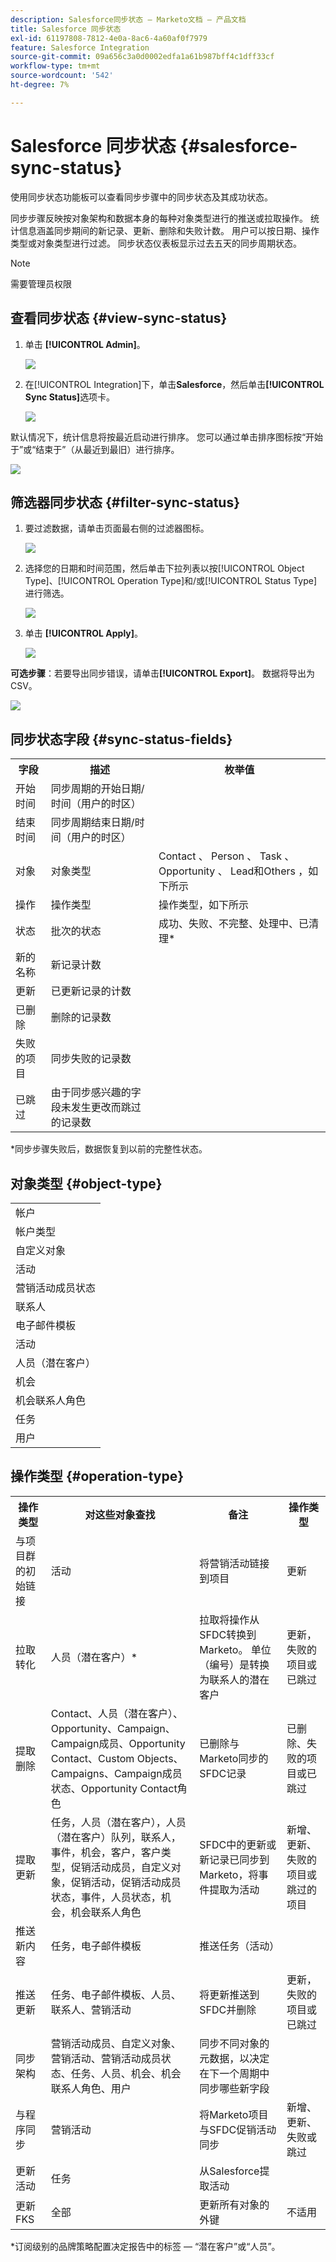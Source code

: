 ```yaml
---
description: Salesforce同步状态 — Marketo文档 — 产品文档
title: Salesforce 同步状态
exl-id: 61197808-7812-4e0a-8ac6-4a60af0f7979
feature: Salesforce Integration
source-git-commit: 09a656c3a0d0002edfa1a61b987bff4c1dff33cf
workflow-type: tm+mt
source-wordcount: '542'
ht-degree: 7%

---
```


# Salesforce 同步状态 {#salesforce-sync-status}

使用同步状态功能板可以查看同步步骤中的同步状态及其成功状态。

同步步骤反映按对象架构和数据本身的每种对象类型进行的推送或拉取操作。 统计信息涵盖同步期间的新记录、更新、删除和失败计数。 用户可以按日期、操作类型或对象类型进行过滤。 同步状态仪表板显示过去五天的同步周期状态。

>[!NOTE]
>
>需要管理员权限

## 查看同步状态 {#view-sync-status}

1. 单击 **[!UICONTROL Admin]**。

   ![](assets/salesforce-sync-status-1.png)

1. 在[!UICONTROL Integration]下，单击&#x200B;**Salesforce**，然后单击&#x200B;**[!UICONTROL Sync Status]**&#x200B;选项卡。

   ![](assets/salesforce-sync-status-2.png)

默认情况下，统计信息将按最近启动进行排序。 您可以通过单击排序图标按“开始于”或“结束于”（从最近到最旧）进行排序。

![](assets/salesforce-sync-status-3.png)

## 筛选器同步状态 {#filter-sync-status}

1. 要过滤数据，请单击页面最右侧的过滤器图标。

   ![](assets/salesforce-sync-status-4.png)

1. 选择您的日期和时间范围，然后单击下拉列表以按[!UICONTROL Object Type]、[!UICONTROL Operation Type]和/或[!UICONTROL Status Type]进行筛选。

   ![](assets/salesforce-sync-status-5.png)

1. 单击 **[!UICONTROL Apply]**。

   ![](assets/salesforce-sync-status-6.png)

**可选步骤**：若要导出同步错误，请单击&#x200B;**[!UICONTROL Export]**。 数据将导出为CSV。

![](assets/salesforce-sync-status-7.png)

## 同步状态字段 {#sync-status-fields}

<table>
 <colgroup>
  <col>
  <col>
  <col>
 </colgroup>
 <tbody>
  <tr>
   <th>字段</th>
   <th>描述</th>
   <th>枚举值</th>
  </tr>
  <tr>
   <td colspan="1">开始时间</td>
   <td colspan="1">同步周期的开始日期/时间（用户的时区）</td>
   <td colspan="1"></td>
  </tr>
  <tr>
   <td colspan="1">结束时间</td>
   <td colspan="1">同步周期结束日期/时间（用户的时区）</td>
   <td colspan="1"></td>
  </tr>
  <tr>
   <td colspan="1">对象</td>
   <td colspan="1">对象类型</td>
   <td colspan="1">Contact 、 Person 、 Task 、 Opportunity 、 Lead和Others ，如下所示</td>
  </tr>
  <tr>
   <td colspan="1">操作</td>
   <td colspan="1">操作类型</td>
   <td colspan="1">操作类型，如下所示</td>
  </tr>
  <tr>
   <td colspan="1">状态</td>
   <td colspan="1">批次的状态</td>
   <td colspan="1">成功、失败、不完整、处理中、已清理*</td>
  </tr>
  <tr>
   <td colspan="1">新的名称</td>
   <td colspan="1">新记录计数</td>
   <td colspan="1"></td>
  </tr>
  <tr>
   <td colspan="1">更新</td>
   <td colspan="1">已更新记录的计数</td>
   <td colspan="1"></td>
  </tr>
  <tr>
   <td colspan="1">已删除</td>
   <td colspan="1">删除的记录数</td>
   <td colspan="1"></td>
  </tr>
  <tr>
   <td colspan="1">失败的项目</td>
   <td colspan="1">同步失败的记录数</td>
   <td colspan="1"><br></td>
  </tr>
  <tr>
   <td colspan="1">已跳过</td>
   <td colspan="1">由于同步感兴趣的字段未发生更改而跳过的记录数</td>
   <td colspan="1"></td>
  </tr>
 </tbody>
</table>

&#42;同步步骤失败后，数据恢复到以前的完整性状态。

## 对象类型 {#object-type}

<table>
 <colgroup>
  <col>
 </colgroup>
 <tbody>
  <tr>
   <td colspan="1">帐户</td>
  </tr>
  <tr>
   <td colspan="1">帐户类型</td>
  </tr>
  <tr>
   <td colspan="1">自定义对象</td>
  </tr>
  <tr>
   <td colspan="1">活动</td>
  </tr>
  <tr>
   <td colspan="1">营销活动成员状态</td>
  </tr>
  <tr>
   <td colspan="1">联系人</td>
  </tr>
  <tr>
   <td colspan="1">电子邮件模板</td>
  </tr>
  <tr>
   <td colspan="1">活动</td>
  </tr>
  <tr>
   <td colspan="1">人员（潜在客户）</td>
  </tr>
  <tr>
   <td colspan="1">机会</td>
  </tr>
  <tr>
   <td colspan="1">机会联系人角色</td>
  </tr>
  <tr>
   <td colspan="1">任务</td>
  </tr>
  <tr>
   <td colspan="1">用户</td>
  </tr>
 </tbody>
</table>

## 操作类型 {#operation-type}

<table>
 <colgroup>
  <col>
  <col>
  <col>
  <col>
 </colgroup>
 <tbody>
  <tr>
   <th>操作类型</th>
   <th>对这些对象查找</th>
   <th>备注</th>
   <th>操作类型</th>
  </tr>
  <tr>
   <td colspan="1">与项目群的初始链接</td>
   <td colspan="1">活动</td>
   <td colspan="1">将营销活动链接到项目</td>
   <td colspan="1">更新</td>
  </tr>
  <tr>
   <td colspan="1">拉取转化</td>
   <td colspan="1">人员（潜在客户）*</td>
   <td colspan="1">拉取将操作从SFDC转换到Marketo。 单位（编号）是转换为联系人的潜在客户</td>
   <td colspan="1">更新，失败的项目或已跳过</td>
  </tr>
  <tr>
   <td colspan="1">提取删除</td>
   <td colspan="1">Contact、人员（潜在客户）、Opportunity、Campaign、Campaign成员、Opportunity Contact、Custom Objects、Campaigns、Campaign成员状态、Opportunity Contact角色</td>
   <td colspan="1">已删除与Marketo同步的SFDC记录</td>
   <td colspan="1">已删除、失败的项目或已跳过</td>
  </tr>
  <tr>
   <td colspan="1">提取更新</td>
   <td colspan="1">任务，人员（潜在客户），人员（潜在客户）队列，联系人，事件，机会，客户，客户类型，促销活动成员，自定义对象，促销活动，促销活动成员状态，事件，人员状态，机会，机会联系人角色</td>
   <td colspan="1">SFDC中的更新或新记录已同步到Marketo，将事件提取为活动</td>
   <td colspan="1">新增、更新、失败的项目或跳过的项目</td>
  </tr>
  <tr>
   <td colspan="1">推送新内容</td>
   <td colspan="1">任务，电子邮件模板</td>
   <td colspan="1">推送任务（活动）</td>
   <td colspan="1"></td>
  </tr>
  <tr>
   <td colspan="1">推送更新</td>
   <td colspan="1">任务、电子邮件模板、人员、联系人、营销活动</td>
   <td colspan="1">将更新推送到SFDC并删除</td>
   <td colspan="1">更新，失败的项目或已跳过</td>
  </tr>
  <tr>
   <td colspan="1">同步架构</td>
   <td colspan="1">营销活动成员、自定义对象、营销活动、营销活动成员状态、任务、人员、机会、机会联系人角色、用户</td>
   <td colspan="1">同步不同对象的元数据，以决定在下一个周期中同步哪些新字段</td>
   <td colspan="1"></td>
  </tr>
  <tr>
   <td colspan="1">与程序同步</td>
   <td colspan="1">营销活动</td>
   <td colspan="1">将Marketo项目与SFDC促销活动同步</td>
   <td colspan="1">新增、更新、失败或跳过</td>
  </tr>
  <tr>
   <td colspan="1">更新活动</td>
   <td colspan="1">任务</td>
   <td colspan="1">从Salesforce提取活动</td>
   <td colspan="1"></td>
  </tr>
  <tr>
   <td colspan="1">更新FKS</td>
   <td colspan="1">全部</td>
   <td colspan="1">更新所有对象的外键</td>
   <td colspan="1">不适用</td>
  </tr>
 </tbody>
</table>

&#42;订阅级别的品牌策略配置决定报告中的标签 — “潜在客户”或“人员”。
